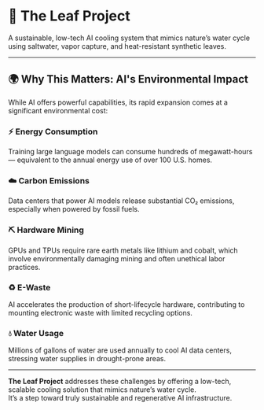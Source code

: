 # 🌿 The Leaf Project

A sustainable, low-tech AI cooling system that mimics nature’s water cycle using saltwater, vapor capture, and heat-resistant synthetic leaves.

---

## 🌍 Why This Matters: AI's Environmental Impact

While AI offers powerful capabilities, its rapid expansion comes at a significant environmental cost:

### ⚡ Energy Consumption
Training large language models can consume hundreds of megawatt-hours — equivalent to the annual energy use of over 100 U.S. homes.

### ☁️ Carbon Emissions
Data centers that power AI models release substantial CO₂ emissions, especially when powered by fossil fuels.

### ⛏️ Hardware Mining
GPUs and TPUs require rare earth metals like lithium and cobalt, which involve environmentally damaging mining and often unethical labor practices.

### ♻️ E-Waste
AI accelerates the production of short-lifecycle hardware, contributing to mounting electronic waste with limited recycling options.

### 💧 Water Usage
Millions of gallons of water are used annually to cool AI data centers, stressing water supplies in drought-prone areas.

---

**The Leaf Project** addresses these challenges by offering a low-tech, scalable cooling solution that mimics nature’s water cycle.  
It’s a step toward truly sustainable and regenerative AI infrastructure.
